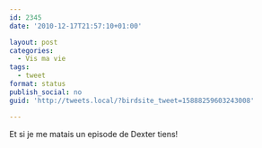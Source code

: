 ```yaml
---
id: 2345
date: '2010-12-17T21:57:10+01:00'

layout: post
categories:
  - Vis ma vie
tags:
  - tweet
format: status
publish_social: no
guid: 'http://tweets.local/?birdsite_tweet=15888259603243008'

---
```


Et si je me matais un episode de Dexter tiens!